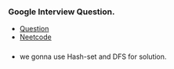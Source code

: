 ### Google Interview Question.
* [Question](https://leetcode.com/problems/course-schedule)
* [Neetcode](https://www.youtube.com/watch?v=EgI5nU9etnU)

### 
* we gonna use Hash-set and DFS for solution.